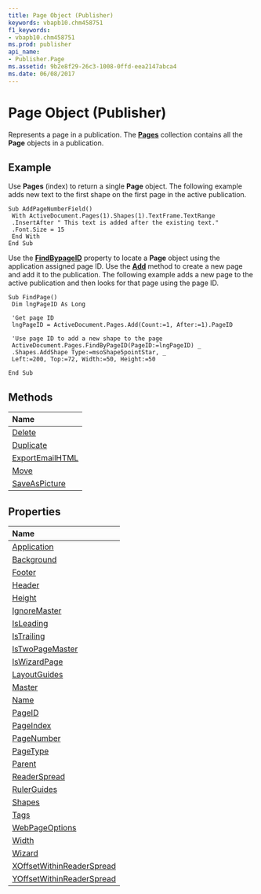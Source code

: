 ```yaml
---
title: Page Object (Publisher)
keywords: vbapb10.chm458751
f1_keywords:
- vbapb10.chm458751
ms.prod: publisher
api_name:
- Publisher.Page
ms.assetid: 9b2e8f29-26c3-1008-0ffd-eea2147abca4
ms.date: 06/08/2017
---
```



# Page Object (Publisher)

Represents a page in a publication. The  **[Pages](http://msdn.microsoft.com/library/d6b7262c-015c-dcf3-bff4-0091dd32b78f%28Office.15%29.aspx)** collection contains all the **Page** objects in a publication.


## Example

Use  **Pages** (index) to return a single **Page** object. The following example adds new text to the first shape on the first page in the active publication.


```
Sub AddPageNumberField() 
 With ActiveDocument.Pages(1).Shapes(1).TextFrame.TextRange 
 .InsertAfter " This text is added after the existing text." 
 .Font.Size = 15 
 End With 
End Sub
```

Use the  **[FindBypageID](http://msdn.microsoft.com/library/23ff5e69-33b1-e394-9d09-7199eae19fe9%28Office.15%29.aspx)** property to locate a **Page** object using the application assigned page ID. Use the **[Add](http://msdn.microsoft.com/library/3c22aa15-c1dc-94c8-62d6-a1bc9635cd89%28Office.15%29.aspx)** method to create a new page and add it to the publication. The following example adds a new page to the active publication and then looks for that page using the page ID.




```
Sub FindPage() 
 Dim lngPageID As Long 
 
 'Get page ID 
 lngPageID = ActiveDocument.Pages.Add(Count:=1, After:=1).PageID 
 
 'Use page ID to add a new shape to the page 
 ActiveDocument.Pages.FindByPageID(PageID:=lngPageID) _ 
 .Shapes.AddShape Type:=msoShape5pointStar, _ 
 Left:=200, Top:=72, Width:=50, Height:=50 
 
End Sub
```


## Methods



|**Name**|
|:-----|
|[Delete](http://msdn.microsoft.com/library/7a7d9a67-8856-6549-7846-97b21eaf0bd2%28Office.15%29.aspx)|
|[Duplicate](http://msdn.microsoft.com/library/9ef9d493-d2ca-8cac-3cce-6f0878acb288%28Office.15%29.aspx)|
|[ExportEmailHTML](http://msdn.microsoft.com/library/6257e9b5-26b5-73ae-7d40-50dd0a764488%28Office.15%29.aspx)|
|[Move](http://msdn.microsoft.com/library/754cfe41-0853-a2cf-59ee-85db68fb871a%28Office.15%29.aspx)|
|[SaveAsPicture](http://msdn.microsoft.com/library/9b118126-e072-9516-9863-14ea60264f01%28Office.15%29.aspx)|

## Properties



|**Name**|
|:-----|
|[Application](http://msdn.microsoft.com/library/c5d05664-e1ea-7936-4d3d-3d813ff4ec45%28Office.15%29.aspx)|
|[Background](http://msdn.microsoft.com/library/1bba32dc-0e7e-40ca-0f29-b67be6be518d%28Office.15%29.aspx)|
|[Footer](http://msdn.microsoft.com/library/8ab5a59b-c8d5-6217-098c-c53336ee5311%28Office.15%29.aspx)|
|[Header](http://msdn.microsoft.com/library/f10806eb-972a-d482-935c-95d5ccbbbb36%28Office.15%29.aspx)|
|[Height](http://msdn.microsoft.com/library/7ab931d7-c4aa-4687-44f8-2d03a389cd4f%28Office.15%29.aspx)|
|[IgnoreMaster](http://msdn.microsoft.com/library/53cd7b4b-4164-c6d3-766f-885a056d9b2b%28Office.15%29.aspx)|
|[IsLeading](http://msdn.microsoft.com/library/5a65f1fe-442d-f352-bea6-b732771008d8%28Office.15%29.aspx)|
|[IsTrailing](http://msdn.microsoft.com/library/e0ed15dc-d2e8-d6b7-913d-4e72b2817e88%28Office.15%29.aspx)|
|[IsTwoPageMaster](http://msdn.microsoft.com/library/dbfc3c21-0070-3f0a-c0b0-746d83c46765%28Office.15%29.aspx)|
|[IsWizardPage](http://msdn.microsoft.com/library/09c1352d-6760-ad54-aa95-211727c968b3%28Office.15%29.aspx)|
|[LayoutGuides](http://msdn.microsoft.com/library/eb9ac463-2b9f-9c68-b58f-6d93fe4993c8%28Office.15%29.aspx)|
|[Master](http://msdn.microsoft.com/library/f206b4f1-cde3-458d-f26c-a970ad3bd21b%28Office.15%29.aspx)|
|[Name](http://msdn.microsoft.com/library/cd81994d-506a-69ca-c7f6-472705b2ccd3%28Office.15%29.aspx)|
|[PageID](http://msdn.microsoft.com/library/07a87780-fb97-93ff-6f7d-1f1b72d3cb6a%28Office.15%29.aspx)|
|[PageIndex](http://msdn.microsoft.com/library/f64cc275-0474-7b97-d840-22e1e576d6f5%28Office.15%29.aspx)|
|[PageNumber](http://msdn.microsoft.com/library/670e3f46-9cad-b85e-b627-3be8c7c4e577%28Office.15%29.aspx)|
|[PageType](http://msdn.microsoft.com/library/0bb34de5-ac3e-386c-3b9f-814a476c9695%28Office.15%29.aspx)|
|[Parent](http://msdn.microsoft.com/library/908daa24-3b8b-6107-d6ce-6498e6964e8e%28Office.15%29.aspx)|
|[ReaderSpread](http://msdn.microsoft.com/library/32823d2d-4bcd-a5a6-1ad1-ca1035d4fdea%28Office.15%29.aspx)|
|[RulerGuides](http://msdn.microsoft.com/library/69605642-7722-0721-cb07-d33689eda9ab%28Office.15%29.aspx)|
|[Shapes](http://msdn.microsoft.com/library/4e48d4cf-d7b6-9099-ddee-46a79e7eb7bf%28Office.15%29.aspx)|
|[Tags](http://msdn.microsoft.com/library/94a8be36-20c2-65bc-b1e2-41f24703b264%28Office.15%29.aspx)|
|[WebPageOptions](http://msdn.microsoft.com/library/c2e3ee01-5b49-e83c-a68b-a4d526da0215%28Office.15%29.aspx)|
|[Width](http://msdn.microsoft.com/library/cb86988c-4460-4adb-19ad-e336fa9d4316%28Office.15%29.aspx)|
|[Wizard](http://msdn.microsoft.com/library/05cf1482-bde5-9ea2-4099-69a56a2dc61a%28Office.15%29.aspx)|
|[XOffsetWithinReaderSpread](http://msdn.microsoft.com/library/42ae7545-78f5-c034-33b4-f8c8f6a0b935%28Office.15%29.aspx)|
|[YOffsetWithinReaderSpread](http://msdn.microsoft.com/library/765adae3-af5d-ae37-5b1c-284cce8891ca%28Office.15%29.aspx)|

